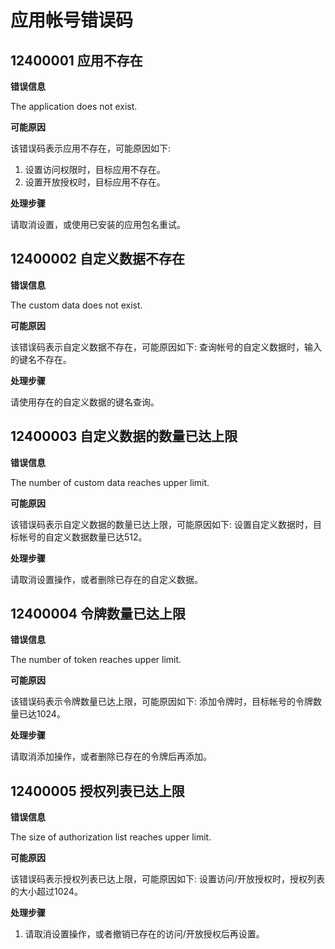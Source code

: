 #  应用帐号错误码

## 12400001 应用不存在

**错误信息**

The application does not exist.

**可能原因**

该错误码表示应用不存在，可能原因如下:
1. 设置访问权限时，目标应用不存在。
2. 设置开放授权时，目标应用不存在。

**处理步骤**

请取消设置，或使用已安装的应用包名重试。

## 12400002 自定义数据不存在

**错误信息**

The custom data does not exist.

**可能原因**

该错误码表示自定义数据不存在，可能原因如下:
查询帐号的自定义数据时，输入的键名不存在。

**处理步骤**

请使用存在的自定义数据的键名查询。

## 12400003 自定义数据的数量已达上限

**错误信息**

The number of custom data reaches upper limit.

**可能原因**

该错误码表示自定义数据的数量已达上限，可能原因如下:
设置自定义数据时，目标帐号的自定义数据数量已达512。

**处理步骤**

请取消设置操作，或者删除已存在的自定义数据。

## 12400004 令牌数量已达上限

**错误信息**

The number of token reaches upper limit.

**可能原因**

该错误码表示令牌数量已达上限，可能原因如下:
添加令牌时，目标帐号的令牌数量已达1024。

**处理步骤**

请取消添加操作，或者删除已存在的令牌后再添加。

## 12400005 授权列表已达上限

**错误信息**

The size of authorization list reaches upper limit.

**可能原因**

该错误码表示授权列表已达上限，可能原因如下:
设置访问/开放授权时，授权列表的大小超过1024。

**处理步骤**

1. 请取消设置操作，或者撤销已存在的访问/开放授权后再设置。
